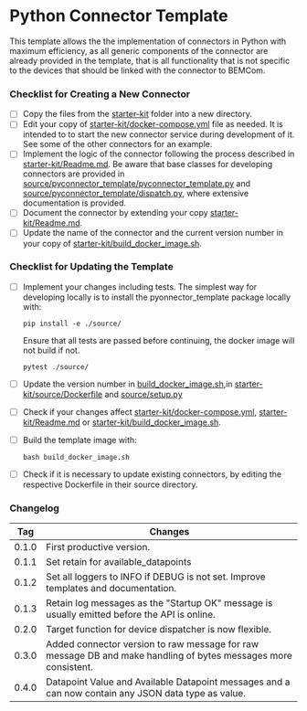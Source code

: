 # Python Connector Template

This template allows the the implementation of connectors in Python with maximum efficiency, as all generic components of the connector are already provided in the template, that is all functionality that is not specific to the devices that should be linked with the connector to BEMCom.

### Checklist for Creating a New Connector

* [ ] Copy the files from the [starter-kit](./starter-kit) folder into a new directory.
* [ ] Edit your copy of [starter-kit/docker-compose.yml](starter-kit/docker-compose.yml) file as needed. It is intended to to start the new connector service during development of it. See some of the other connectors for an example.
* [ ] Implement the logic of the connector following the process described in [starter-kit/Readme.md](starter-kit/Readme.md). Be aware that base classes for developing connectors are provided in [source/pyconnector_template/pyconnector_template.py](source/pyconnector_template/pyconnector_template.py) and  [source/pyconnector_template/dispatch.py](source/pyconnector_template/dispatch.py), where extensive documentation is provided.
* [ ] Document the connector by extending your copy [starter-kit/Readme.md](starter-kit/Readme.md).
* [ ] Update the name of the connector and the current version number in your copy of [starter-kit/build_docker_image.sh](starter-kit/build_docker_image.sh).

###  Checklist for Updating the Template

* [ ] Implement your changes including tests. The simplest way for developing locally is to install the pyonnector_template package locally with:

  ```
  pip install -e ./source/
  ```

  Ensure that all tests are passed before continuing, the docker image will not build if not.

  ```
  pytest ./source/
  ```

* [ ] Update the version number in [build_docker_image.sh](build_docker_image.sh),in [starter-kit/source/Dockerfile](starter-kit/source/Dockerfile) and [source/setup.py](source/setup.py) 

* [ ] Check if your changes affect [starter-kit/docker-compose.yml](starter-kit/docker-compose.yml), [starter-kit/Readme.md](starter-kit/Readme.md) or [starter-kit/build_docker_image.sh](starter-kit/build_docker_image.sh).

* [ ] Build the template image with:

  ```
  bash build_docker_image.sh
  ```

* [ ] Check if it is necessary to update existing connectors, by editing the respective Dockerfile in their source directory.

### Changelog

| Tag   | Changes                                                      |
| ----- | ------------------------------------------------------------ |
| 0.1.0 | First productive version.                                    |
| 0.1.1 | Set retain for available_datapoints                          |
| 0.1.2 | Set all loggers to INFO if DEBUG is not set. Improve templates and documentation. |
| 0.1.3 | Retain log messages as the "Startup OK" message is usually emitted before the API is online. |
| 0.2.0 | Target function for device dispatcher is now flexible.       |
| 0.3.0 | Added connector version to raw message for raw message DB and make handling of bytes messages more consistent. |
| 0.4.0 | Datapoint Value and Available Datapoint messages and a can now contain any JSON data type as value. |

